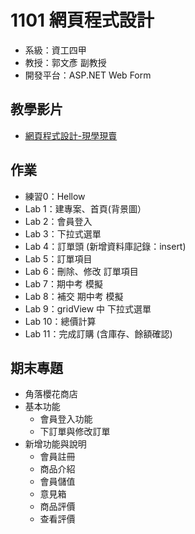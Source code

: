 # 1101 網頁程式設計
- 系級：資工四甲
- 教授：郭文彥 副教授
- 開發平台：ASP.NET Web Form

## 教學影片

- [網頁程式設計-現學現賣](https://www.youtube.com/watch?v=a6zkxmHtncI&list=PL2aZi_KAgB8VqFxgtRcDpGH1vx_DWAg64)

## 作業

- 練習0：Hellow
- Lab 1：建專案、首頁(背景圖）
- Lab 2：會員登入
- Lab 3：下拉式選單
- Lab 4：訂單頭 (新增資料庫記錄：insert)
- Lab 5：訂單項目
- Lab 6：刪除、修改 訂單項目
- Lab 7：期中考 模擬
- Lab 8：補交 期中考 模擬
- Lab 9：gridView 中 下拉式選單
- Lab 10：總價計算
- Lab 11：完成訂購 (含庫存、餘額確認)

## 期末專題

- 角落櫻花商店
- 基本功能
  - 會員登入功能
  - 下訂單與修改訂單
- 新增功能與說明
  - 會員註冊
  - 商品介紹
  - 會員儲值
  - 意見箱
  - 商品評價
  - 查看評價

